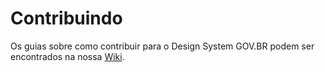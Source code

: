 # Contribuindo

Os guias sobre como contribuir para o Design System GOV.BR podem ser encontrados na nossa [Wiki](https://govbr-ds.gitlab.io/govbr-ds-wiki/comunidade/contribuindo-com-o-govbr-ds/).
